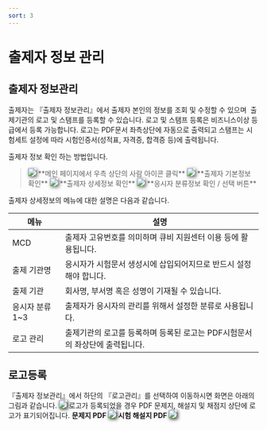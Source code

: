 ```yaml
---
sort: 3
---
```


# 출제자 정보 관리

## 출제자 정보관리
출제자는 『출제자 정보관리』에서 출제자 본인의 정보를 조회 및 수정할 수 있으며  출제기관의 로고 및 스탬프를 등록할 수 있습니다. 로고 및 스탬프 등록은 비즈니스이상 등급에서 등록 가능합니다. 로고는 PDF문서 좌측상단에 자동으로 출력되고 스탬프는 시험세트 설정에 따라 시험인증서(성적표, 자격증, 합격증 등)에 출력됩니다.

출제자 정보 확인 하는 방법입니다. 
><img src="https://soystudy.github.io/img/basic/institutioncheck.png" style="box-shadow:2px 2px 7px;">
>**메인 페이지에서 우측 상단의 사람 아이콘 클릭**
><img src="https://soystudy.github.io/img/basic/institutionbasic1.png" style="box-shadow:2px 2px 7px;">
>**출제자 기본정보 확인**
><img src="https://soystudy.github.io/img/basic/>institutionbasic2.png" style="box-shadow:2px 2px 7px;">
>**출제자 상세정보 확인**
><img src="https://soystudy.github.io/img/basic/institutionbasic3.png" style="box-shadow:2px 2px 7px;">
>**응시자 분류정보 확인 / 선택 버튼**


출제자 상세정보의 메뉴에 대한 설명은 다음과 같습니다.

|메뉴 | 설명|
|-----|-----|
|MCD	|출제자 고유번호를 의미하며 큐비 지원센터 이용 등에 활용됩니다.|
|출제 기관명|	응시자가 시험문서 생성시에 삽입되어지므로 반드시 설정해야 합니다.|
|출제 기관|	회사명, 부서명 혹은 성명이 기재될 수 있습니다.
|응시자 분류 1~3|	출제자가 응시자의 관리를 위해서 설정한 분류로 사용됩니다.|
|로고 관리|	출제기관의 로고를 등록하며 등록된 로고는 PDF시험문서의 좌상단에 출력됩니다.|



## 로고등록
『출제자 정보관리』에서 하단의 『로고관리』를 선택하여 이동하시면 화면은 아래의 그림과 같습니다.
<img src="https://soystudy.github.io/img/basic/logo.png" style="box-shadow:2px 2px 7px;">
로고가 등록되었을 경우 PDF 문제지, 해설지 및 채점지 상단에 로고가 표기되어집니다.
**문제지 PDF**
<img src="https://soystudy.github.io/img/basic/logoexam.png" style="box-shadow:2px 2px 7px;">
**시험 해설지 PDF**
<img src="https://soystudy.github.io/img/basic/logocommentary.png" style="box-shadow:2px 2px 7px;">
